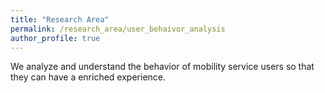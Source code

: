 ```yaml
---
title: "Research Area"
permalink: /research_area/user_behaivor_analysis
author_profile: true
---
```


We analyze and understand the behavior of mobility service users so that they can have a enriched experience.
